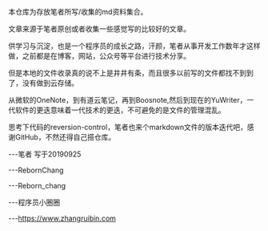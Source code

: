 
本仓库为存放笔者所写/收集的md资料集合。

文章来源于笔者原创或者收集一些感觉写的比较好的文章。

供学习与沉淀，也是一个程序员的成长之路，汗颜，笔者从事开发工作数年才这样做，之前都是在博客，网站，公众号等平台进行技术分享。

但是本地的文件收录真的说不上是井井有条，而且很多以前写的文件都找不到到了，没有做到云存储。

从微软的OneNote，到有道云笔记，再到Boosnote,然后到现在的YuWriter，一代软件的更迭意味着一代技术的更迭，不可避免的是文件的管理混乱。

思考下代码的reversion-control，笔者也来个markdown文件的版本迭代吧，感谢GitHub，不然还得自己搭仓库。

---笔者 写于20190925  

---RebornChang

---Reborn_chang

---程序员小圈圈

---https://www.zhangruibin.com
